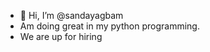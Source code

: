 - 👋 Hi, I’m @sandayagbam
- Am doing great in my python programming.
- We are up for hiring 

<!---
sandayagbam/sandayagbam is a ✨ special ✨ repository because its `README.md` (this file) appears on your GitHub profile.
You can click the Preview link to take a look at your changes.
--->

